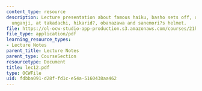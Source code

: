 ```yaml
---
content_type: resource
description: Lecture presentation about famous haiku, basho sets off, urami no taki,
  unganji, at takadachi, hikarid?, obanazawa and sanemori?s helmet.
file: https://ol-ocw-studio-app-production.s3.amazonaws.com/courses/21h-522-japan-in-the-age-of-the-samurai-history-and-film-fall-2006/fdbba091d28ffd1ce54a5160438aa462_lec12.pdf
file_type: application/pdf
learning_resource_types:
- Lecture Notes
parent_title: Lecture Notes
parent_type: CourseSection
resourcetype: Document
title: lec12.pdf
type: OCWFile
uid: fdbba091-d28f-fd1c-e54a-5160438aa462
---
```

